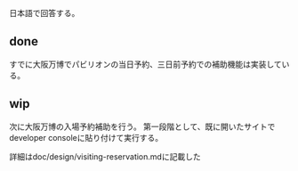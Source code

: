 日本語で回答する。

## done

すでに大阪万博でパビリオンの当日予約、三日前予約での補助機能は実装している。

## wip

次に大阪万博の入場予約補助を行う。
第一段階として、既に開いたサイトでdeveloper consoleに貼り付けて実行する。

詳細はdoc/design/visiting-reservation.mdに記載した
